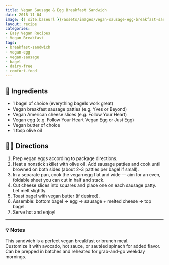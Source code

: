 ```yaml
---
title: Vegan Sausage & Egg Breakfast Sandwich
date: 2018-11-04
image: {{ site.baseurl }}/assets/images/vegan-sausage-egg-breakfast-sandwich.png
layout: recipe
categories:
- Easy Vegan Recipes
- Vegan Breakfast
tags:
- breakfast-sandwich
- vegan-egg
- vegan-sausage
- bagel
- dairy-free
- comfort-food
---
```


## 🧾 Ingredients

- 1 bagel of choice (everything bagels work great)
- Vegan breakfast sausage patties (e.g. Yves or Beyond)
- Vegan American cheese slices (e.g. Follow Your Heart)
- Vegan egg (e.g. Follow Your Heart Vegan Egg or Just Egg)
- Vegan butter of choice
- 1 tbsp olive oil

## 👩‍🍳 Directions

1. Prep vegan eggs according to package directions.
2. Heat a nonstick skillet with olive oil. Add sausage patties and cook until browned on both sides (about 2–3 patties per bagel if small).
3. In a separate pan, cook the vegan egg flat and wide — aim for an even, foldable sheet you can cut in half and stack.
4. Cut cheese slices into squares and place one on each sausage patty. Let melt slightly.
5. Toast bagel with vegan butter (if desired).
6. Assemble: bottom bagel → egg → sausage + melted cheese → top bagel.
7. Serve hot and enjoy!


---

### 💡 Notes

This sandwich is a perfect vegan breakfast or brunch meal.  
Customize it with avocado, hot sauce, or sautéed spinach for added flavor.  
Can be prepped in batches and reheated for grab-and-go weekday mornings.
